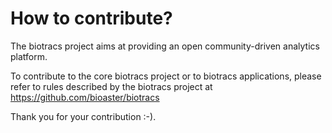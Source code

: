 # How to contribute?

The biotracs project aims at providing an open community-driven analytics platform.

To contribute to the core biotracs project or to biotracs applications, please refer to rules described by the biotracs project at https://github.com/bioaster/biotracs

Thank you for your contribution :-).
